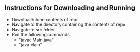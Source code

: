 ## Instructions for Downloading and Running ##
- Download/clone contents of repo
- Navigate to the directory containing the contents of repo
- Navigate to src folder
- Run the following commands
  - "javac Main.java"
  - "java Main"
